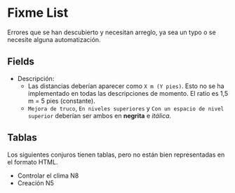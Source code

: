 # Fixme List

Errores que se han descubierto y necesitan arreglo, ya sea un typo o se necesite alguna automatización.

## Fields

- Descripción:
  - Las distancias deberían aparecer como `X m (Y pies)`. Esto no se ha implementado en todas las descripciones de momento. El ratio es 1,5 m = 5 pies (constante).
  - `Mejora de truco`, `En niveles superiores` y `Con un espacio de nivel superior` deberían ser ambos en **negrita** e _itálica_.

## Tablas

Los siguientes conjuros tienen tablas, pero no están bien representadas en el formato HTML.

- Controlar el clima N8
- Creación N5
